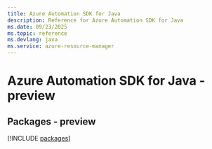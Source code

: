 ```yaml
---
title: Azure Automation SDK for Java
description: Reference for Azure Automation SDK for Java
ms.date: 09/23/2025
ms.topic: reference
ms.devlang: java
ms.service: azure-resource-manager
---
```

# Azure Automation SDK for Java - preview
## Packages - preview
[!INCLUDE [packages](automation-index.md)]